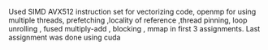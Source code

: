 Used SIMD AVX512 instruction set for vectorizing code, openmp for using multiple threads, prefetching ,locality of reference ,thread pinning, loop unrolling , fused multiply-add , blocking , mmap in first 3 assignments.
Last assignment was done using cuda 
